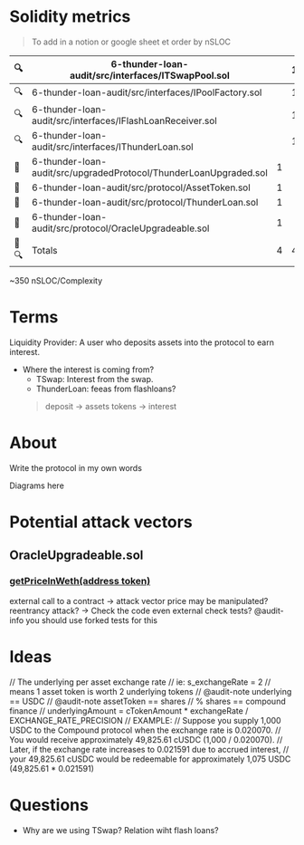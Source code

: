 # Solidity metrics

> To add in a notion or google sheet et order by nSLOC

| 🔍  	| 6-thunder-loan-audit/src/interfaces/ITSwapPool.sol                	|   	| 1 	| 6   	| 5   	| 3   	| 1   	| 3   	| 🔆  	|
|----	|-------------------------------------------------------------------	|---	|---	|-----	|-----	|-----	|-----	|-----	|----	|
| 🔍  	| 6-thunder-loan-audit/src/interfaces/IPoolFactory.sol              	|   	| 1 	| 6   	| 5   	| 3   	| 1   	| 3   	| 🔆  	|
| 🔍  	| 6-thunder-loan-audit/src/interfaces/IFlashLoanReceiver.sol        	|   	| 1 	| 20  	| 11  	| 4   	| 5   	| 3   	| 🔆  	|
| 🔍  	| 6-thunder-loan-audit/src/interfaces/IThunderLoan.sol              	|   	| 1 	| 6   	| 5   	| 3   	| 1   	| 3   	|    	|
| 📝  	| 6-thunder-loan-audit/src/upgradedProtocol/ThunderLoanUpgraded.sol 	| 1 	|   	| 288 	| 258 	| 143 	| 90  	| 127 	| 🌀  	|
| 📝  	| 6-thunder-loan-audit/src/protocol/AssetToken.sol                  	| 1 	|   	| 105 	| 105 	| 65  	| 24  	| 41  	|    	|
| 📝  	| 6-thunder-loan-audit/src/protocol/ThunderLoan.sol                 	| 1 	|   	| 351 	| 318 	| 193 	| 98  	| 129 	| 🌀  	|
| 📝  	| 6-thunder-loan-audit/src/protocol/OracleUpgradeable.sol           	| 1 	|   	| 36  	| 32  	| 23  	| 2   	| 18  	|    	|
| 📝🔍 	| Totals                                                            	| 4 	| 4 	| 818 	| 739 	| 437 	| 222 	| 327 	| 🌀🔆 	|

~350 nSLOC/Complexity

# Terms

Liquidity Provider: A user who deposits assets into the protocol to earn interest.
- Where the interest is coming from?
    - TSwap: Interest from the swap.
    - ThunderLoan: feeas from flashloans? 
    > deposit -> assets tokens -> interest


# About

Write the protocol in my own words

Diagrams here


# Potential attack vectors

## OracleUpgradeable.sol

### [getPriceInWeth(address token)](../src/protocol/OracleUpgradeable.sol#L33-L34)
external call to a contract -> attack vector
price may be manipulated?
reentrancy attack? -> Check the code even external
check tests? @audit-info you should use forked tests for this

# Ideas

// The underlying per asset exchange rate
// ie: s_exchangeRate = 2
// means 1 asset token is worth 2 underlying tokens
// @audit-note underlying == USDC
// @audit-note assetToken == shares
// % shares == compound finance
// underlyingAmount = cTokenAmount * exchangeRate / EXCHANGE_RATE_PRECISION
// EXAMPLE:
// Suppose you supply 1,000 USDC to the Compound protocol when the exchange rate is 0.020070.
// You would receive approximately 49,825.61 cUSDC (1,000 / 0.020070).
// Later, if the exchange rate increases to 0.021591 due to accrued interest,
// your 49,825.61 cUSDC would be redeemable for approximately 1,075 USDC (49,825.61 * 0.021591)

# Questions

- Why are we using TSwap? Relation wiht flash loans? 